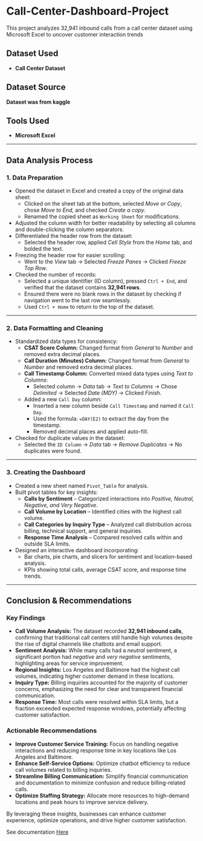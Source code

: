 # Call-Center-Dashboard-Project
This project analyzes 32,941 inbound calls from a call center dataset using Microsoft Excel to uncover customer interaction trends

## Dataset Used
- **Call Center Dataset**

## Dataset Source
  **Dataset was from kaggle**

## Tools Used
- **Microsoft Excel**

---
## Data Analysis Process

### 1. Data Preparation
- Opened the dataset in Excel and created a copy of the original data sheet:
  - Clicked on the sheet tab at the bottom, selected *Move or Copy*, chose *Move to End*, and checked *Create a copy*.
  - Renamed the copied sheet as `Working Sheet` for modifications.
- Adjusted the column width for better readability by selecting all columns and double-clicking the column separators.
- Differentiated the header row from the dataset:
  - Selected the header row, applied *Cell Style* from the *Home* tab, and bolded the text.
- Freezing the header row for easier scrolling:
  - Went to the *View* tab → Selected *Freeze Panes* → Clicked *Freeze Top Row*.
- Checked the number of records:
  - Selected a unique identifier (ID column), pressed `Ctrl + End`, and verified that the dataset contains **32,941 rows**.
  - Ensured there were no blank rows in the dataset by checking if navigation went to the last row seamlessly.
  - Used `Ctrl + Home` to return to the top of the dataset.

---
### 2. Data Formatting and Cleaning
- Standardized data types for consistency:
  - **CSAT Score Column:** Changed format from *General* to *Number* and removed extra decimal places.
  - **Call Duration (Minutes) Column:** Changed format from *General* to *Number* and removed extra decimal places.
  - **Call Timestamp Column:** Converted mixed data types using *Text to Columns*:
    - Selected column → *Data* tab → *Text to Columns* → Chose *Delimited* → Selected *Date (MDY)* → Clicked *Finish*.
  - Added a new `Call Day` column:
    - Inserted a new column beside `Call Timestamp` and named it `Call Day`.
    - Used the formula: `=DAY(E2)` to extract the day from the timestamp.
    - Removed decimal places and applied auto-fill.
- Checked for duplicate values in the dataset:
  - Selected the `ID Column` → *Data* tab → *Remove Duplicates* → No duplicates were found.

---
### 3. Creating the Dashboard
- Created a new sheet named `Pivot_Table` for analysis.
- Built pivot tables for key insights:
  - **Calls by Sentiment** – Categorized interactions into *Positive, Neutral, Negative, and Very Negative*.
  - **Call Volume by Location** – Identified cities with the highest call volume.
  - **Call Categories by Inquiry Type** – Analyzed call distribution across billing, technical support, and general inquiries.
  - **Response Time Analysis** – Compared resolved calls within and outside SLA limits.
- Designed an interactive dashboard incorporating:
  - Bar charts, pie charts, and slicers for sentiment and location-based analysis.
  - KPIs showing total calls, average CSAT score, and response time trends.

---
## Conclusion & Recommendations

### Key Findings
- **Call Volume Analysis:** The dataset recorded **32,941 inbound calls**, confirming that traditional call centers still handle high volumes despite the rise of digital channels like chatbots and email support.
- **Sentiment Analysis:** While many calls had a *neutral* sentiment, a significant portion had *negative* and *very negative* sentiments, highlighting areas for service improvement.
- **Regional Insights:** Los Angeles and Baltimore had the highest call volumes, indicating higher customer demand in these locations.
- **Inquiry Type:** Billing inquiries accounted for the majority of customer concerns, emphasizing the need for clear and transparent financial communication.
- **Response Time:** Most calls were resolved within SLA limits, but a fraction exceeded expected response windows, potentially affecting customer satisfaction.

### Actionable Recommendations
- **Improve Customer Service Training:** Focus on handling negative interactions and reducing response time in key locations like Los Angeles and Baltimore.
- **Enhance Self-Service Options:** Optimize chatbot efficiency to reduce call volumes related to billing inquiries.
- **Streamline Billing Communication:** Simplify financial communication and documentation to minimize confusion and reduce billing-related calls.
- **Optimize Staffing Strategy:** Allocate more resources to high-demand locations and peak hours to improve service delivery.

By leveraging these insights, businesses can enhance customer experience, optimize operations, and drive higher customer satisfaction.

See documentation [Here](https://docs.google.com/spreadsheets/d/1a3jm2Am52Lfs4BRLpocIRlbc6hvzXtGz/edit?usp=drive_link&ouid=107598010287273134190&rtpof=true&sd=true)
